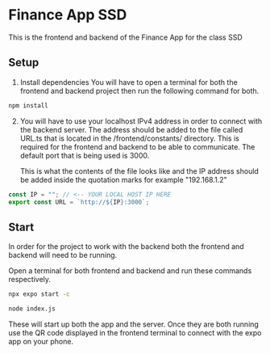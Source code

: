 # **Finance App SSD**

This is the frontend and backend of the Finance App for the class SSD

## Setup

1. Install dependencies
   You will have to open a terminal for both the frontend and backend project then run the following command for both.

```bash
npm install
```

2. You will have to use your localhost IPv4 address in order to connect with the backend server. The address should be added to the file called URL.ts that is located in the /frontend/constants/ directory. This is required for the frontend and backend to be able to communicate. The default port that is being used is 3000.

   This is what the contents of the file looks like and the IP address should be added inside the quotation marks for example "192.168.1.2"

```typescript
const IP = ""; // <-- YOUR LOCAL HOST IP HERE
export const URL = `http://${IP}:3000`;
```

## Start

In order for the project to work with the backend both the frontend and backend will need to be running.

Open a terminal for both frontend and backend and run these commands respectively.

```bash
npx expo start -c
```

```bash
node index.js
```

These will start up both the app and the server. Once they are both running use the QR code displayed in the frontend terminal to connect with the expo app on your phone.
